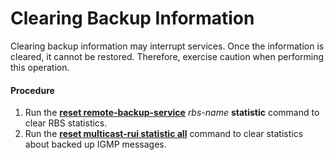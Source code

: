 Clearing Backup Information
===========================

Clearing backup information may interrupt services. Once the information is cleared, it cannot be restored. Therefore, exercise caution when performing this operation.

#### Procedure

1. Run the [**reset remote-backup-service**](cmdqueryname=reset+remote-backup-service) *rbs-name* **statistic** command to clear RBS statistics.
2. Run the [**reset multicast-rui statistic all**](cmdqueryname=reset+multicast-rui+statistic+all) command to clear statistics about backed up IGMP messages.
